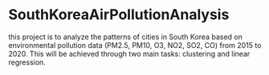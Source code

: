 # SouthKoreaAirPollutionAnalysis
this project is to analyze the patterns of cities in South Korea based on environmental pollution data (PM2.5, PM10, O3, NO2, SO2, CO) from 2015 to 2020. This will be achieved through two main tasks: clustering and linear regression. 
